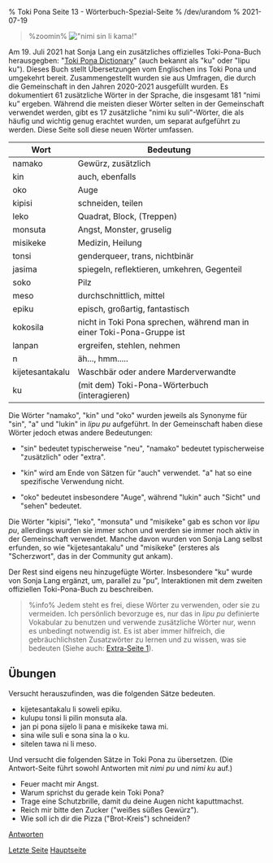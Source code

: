 % Toki Pona Seite 13 - Wörterbuch-Spezial-Seite
% /dev/urandom
% 2021-07-19

<!-- The title of this page is a reference to Capcom's "Street Fighter" series
and specifically the game "Street Fighter II", which has received several
different improved and updated versions along its lifespan. Specifically, it
references the Sega Genesis / Mega Drive port of SF2 Champion Edition and SF2
Hyper Fighting, "Street Fighter II: Special Champion Edition". Translators: feel
free to replace that reference with something else if you want, as long as it's
appropriate for all audiences. -->

<style>
.zoomin {
	text-align: center;
}
.zoomin img {
	width: 320px;
	image-rendering:crisp-edges;
	image-rendering: pixelated;
};
</style>

> %zoomin%
> !["nimi sin li kama!"](/tokipona/nimi_sin_li_kama.gif)
> 

Am 19. Juli 2021 hat Sonja Lang ein zusätzliches offizielles Toki-Pona-Buch
herausgegben: "[Toki Pona Dictionary](https://www.amazon.de/dp/0978292367)" 
(auch bekannt als "ku" oder "lipu ku"). Dieses Buch stellt Übersetzungen vom 
Englischen ins Toki Pona und umgekehrt bereit. Zusammengestellt wurden sie aus 
Umfragen, die durch die Gemeinschaft in den Jahren 2020-2021 ausgefüllt wurden.
Es dokumentiert 61 zusätzliche Wörter in der Sprache, die insgesamt 181 “nimi
ku” ergeben. Während die meisten dieser Wörter selten in der Gemeinschaft
verwendet werden, gibt es 17 zusätzliche "nimi ku suli"-Wörter, die als häufig
und wichtig genug erachtet wurden, um separat aufgeführt zu werden. Diese Seite
soll diese neuen Wörter umfassen.

| Wort               | Bedeutung                        |
|--------------------|----------------------------------|
| namako             | Gewürz, zusätzlich               |
| kin                | auch, ebenfalls                  |
| oko                | Auge                             |
| kipisi             | schneiden, teilen                |
| leko               | Quadrat, Block, (Treppen)        |
| monsuta            | Angst, Monster, gruselig         |
| misikeke           | Medizin, Heilung                 |
| tonsi              | genderqueer, trans, nichtbinär   |
| jasima             | spiegeln, reflektieren, umkehren, Gegenteil |
| soko               | Pilz                             |
| meso               | durchschnittlich, mittel         |
| epiku              | episch, großartig, fantastisch   |
| kokosila           | nicht in Toki Pona sprechen, während man in einer Toki-Pona-Gruppe ist |
| lanpan             | ergreifen, stehlen, nehmen       |
| n                  | äh..., hmm.....                  |
| kijetesantakalu    | Waschbär oder andere Marderverwandte |
| ku                 | (mit dem) Toki-Pona-Wörterbuch (interagieren) |

Die Wörter "namako", "kin" und "oko" wurden jeweils als Synonyme für "sin", 
"a" und "lukin" in *lipu pu* aufgeführt. In der Gemeinschaft haben diese 
Wörter jedoch etwas andere Bedeutungen:

* "sin" bedeutet typischerweise "neu", "namako" bedeutet typischerweise 
"zusätzlich" oder "extra".

* "kin" wird am Ende von Sätzen für "auch" verwendet. "a" hat so eine 
spezifische Verwendung nicht.

* "oko" bedeutet insbesondere "Auge", während "lukin" auch "Sicht" und "sehen" 
bedeutet.

Die Wörter "kipisi", "leko", "monsuta" und "misikeke" gab es schon vor *lipu
pu*, allerdings wurden sie immer schon und werden sie immer noch aktiv in der
Gemeinschaft verwendet. Manche davon wurden von Sonja Lang selbst erfunden, so
wie "kijetesantakalu" und "misikeke" (ersteres als "Scherzwort", das in der
Community gut ankam).

Der Rest sind eigens neu hinzugefügte Wörter. Insbesondere "ku" wurde von Sonja
Lang ergänzt, um, parallel zu "pu", Interaktionen mit dem zweiten offiziellen
Toki-Pona-Buch zu beschreiben.

> %info%
> Jedem steht es frei, diese Wörter zu verwenden, oder sie zu vermeiden. Ich 
> persönlich bevorzuge es, nur das in *lipu pu* definierte Vokabular zu benutzen 
> und verwende zusätzliche Wörter nur, wenn es unbedingt notwendig ist. Es ist 
> aber immer hilfreich, die gebräuchlichsten Zusatzwörter zu lernen und zu wissen, 
> was sie bedeuten (Siehe auch: [Extra-Seite 1](de_x1.html)).

## Übungen

Versucht herauszufinden, was die folgenden Sätze bedeuten.

* kijetesantakalu li soweli epiku.
* kulupu tonsi li pilin monsuta ala.
* jan pi pona sijelo li pana e misikeke tawa mi.
* sina wile suli e sona sina la o ku.
* sitelen tawa ni li meso.

Und versucht die folgenden Sätze in Toki Pona zu übersetzen. (Die Antwort-Seite 
führt sowohl Antworten mit *nimi pu* und *nimi ku* auf.)

* Feuer macht mir Angst.
* Warum sprichst du gerade kein Toki Pona?
* Trage eine Schutzbrille, damit du deine Augen nicht kaputtmachst.
* Reich mir bitte den Zucker ("weißes süßes Gewürz").
* Wie soll ich dir die Pizza ("Brot-Kreis") schneiden?

[Antworten](de_answers.html#p13)

[Letzte Seite](de_12.html) [Hauptseite](de_index.html)
